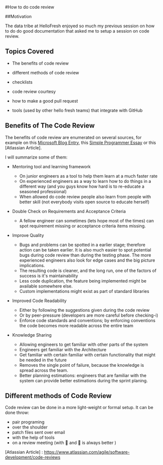 #How to do code review


##Motivation

The data tribe at HelloFresh enjoyed so much my previous session on how to do 
do good documentation that asked me to setup a session on code review. 



## Topics Covered

* The benefits of code review

* different methods of code review

* checklists

* code review courtesy

* how to make a good pull request

* tools (used by other hello fresh teams) that integrate with GitHub



## Benefits of The Code Review


The benefits of code review are enumerated on several sources, for example
 on this [Microsoft Blog Entry], this [Simple Programmer Essay] or this 
 [Atlassian Article].

I will summarize some of them:

* Mentoring tool and learning framework
    * On junior engineers as a tool to help them learn at a much faster rate
    * On experienced engineers as a way to learn how to do things in a 
     different way (and you guys know how hard is to re-educate a seasoned 
     professional)
    * When allowed do code review people also learn from people with better
     skill (not everybody visits open source to educate herself) 
     
* Double Check on Requirements and Acceptance Criteria 
    * A fellow engineer can sometimes (lets hope most of the times) can spot
     requirement missing or acceptance criteria items missing.         
     
* Improve Quality
    * Bugs and problems can be spotted in a earlier stage; therefore action 
     can be taken earlier. It is also much easier to spot potential bugs during 
     code review than during the testing phase. The more experienced engineers
     also look for edge cases and the big picture implications.
    * The resulting code is cleaner, and the long run, one of the factors of 
      success is it's maintainability
    * Less code duplication, the feature being implemented might be available 
    somewhere else. 
    * Custom implementations might exist as part of standard libraries
    
* Improved Code Readability
     * Either by following the suggestions given during the code review
     * Or by peer-pressure (developers are more careful before checking-i)  
     * Enforce code standards and conventions; by enforcing conventions 
     the code becomes more readable across the entire team
     
* Knowledge Sharing 
    * Allowing engineers to get familiar with other parts of the system
    * Engineers get familiar with the Architecture
    * Get familiar with certain familiar with certain functionality that 
    might be needed in the future
    * Removes the single point of failure, because the knowledge is spread
     across the team. 
    * Better planning estimations: engineers that are familiar with the system 
     can provide better estimations during the sprint planing.
     
     
## Different methods of Code Review  

Code review can be done in a more light-weight or formal setup. It can be 
 done throw:
 
* pair programing
* over the shoulder
* patch files sent over email
* with the help of tools
* on a review meeting (with :cake: and :cookie: is always better )
 


[Microsoft Blog Entry]: http://blogs.microsoft.co.il/gilf/2008/08/29/the-benefits-of-code-review/
[Simple Programmer Essay]:https://simpleprogrammer.com/why-code-reviews-make-better-code-teams/
[Atlassian Article] : https://www.atlassian.com/agile/software-development/code-reviews




